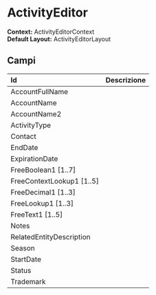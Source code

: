 # ActivityEditor

**Context:** ActivityEditorContext  
**Default Layout:** ActivityEditorLayout

## Campi

| Id | Descrizione |
| :--- | :--- |
| AccountFullName |  |
| AccountName |  |
| AccountName2 |  |
| ActivityType |  |
| Contact |  |
| EndDate |  |
| ExpirationDate |  |
| FreeBoolean1 \[1..7\] |  |
| FreeContextLookup1 \[1..5\] |  |
| FreeDecimal1 \[1..3\] |  |
| FreeLookup1 \[1..3\] |  |
| FreeText1 \[1..5\] |  |
| Notes |  |
| RelatedEntityDescription |  |
| Season |  |
| StartDate |  |
| Status |  |
| Trademark |  |

